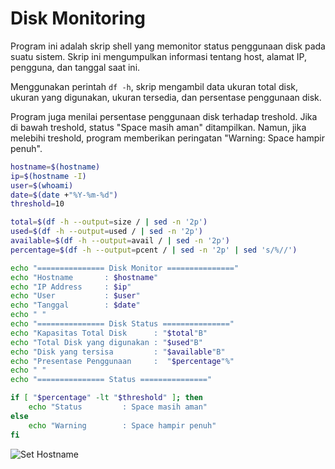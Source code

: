 # Disk Monitoring

Program ini adalah skrip shell yang memonitor status penggunaan disk pada suatu sistem. Skrip ini mengumpulkan informasi tentang host, alamat IP, pengguna, dan tanggal saat ini. 

Menggunakan perintah `df -h`, skrip mengambil data ukuran total disk, ukuran yang digunakan, ukuran tersedia, dan persentase penggunaan disk. 

Program juga menilai persentase penggunaan disk terhadap treshold. Jika di bawah treshold, status "Space masih aman" ditampilkan. Namun, jika melebihi treshold, program memberikan peringatan "Warning: Space hampir penuh". 

```sh
hostname=$(hostname)
ip=$(hostname -I)
user=$(whoami)
date=$(date +"%Y-%m-%d")
threshold=10

total=$(df -h --output=size / | sed -n '2p')
used=$(df -h --output=used / | sed -n '2p')
available=$(df -h --output=avail / | sed -n '2p')
percentage=$(df -h --output=pcent / | sed -n '2p' | sed 's/%//')

echo "=============== Disk Monitor ==============="
echo "Hostname       : $hostname"
echo "IP Address     : $ip"
echo "User           : $user"
echo "Tanggal        : $date"
echo " "
echo "=============== Disk Status ==============="
echo "Kapasitas Total Disk      : "$total"B"
echo "Total Disk yang digunakan : "$used"B"
echo "Disk yang tersisa         : "$available"B"
echo "Presentase Penggunaan     :  "$percentage"%"
echo " "
echo "=============== Status ==============="

if [ "$percentage" -lt "$threshold" ]; then
    echo "Status         : Space masih aman"
else
    echo "Warning        : Space hampir penuh"
fi
```


![Set Hostname](https://iili.io/HyV4Kj1.jpg)


